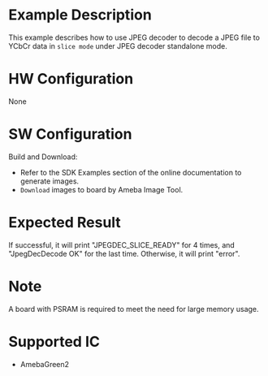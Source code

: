 # Example Description

This example describes how to use JPEG decoder to decode a JPEG file to YCbCr data in `slice mode` under JPEG decoder standalone mode.

# HW Configuration

None

# SW Configuration

Build and Download:
   * Refer to the SDK Examples section of the online documentation to generate images.
   * `Download` images to board by Ameba Image Tool.

# Expected Result

If successful, it will print "JPEGDEC_SLICE_READY" for 4 times, and "JpegDecDecode OK" for the last time. Otherwise, it will print "error".

# Note

A board with PSRAM is required to meet the need for large memory usage.

# Supported IC

* AmebaGreen2
